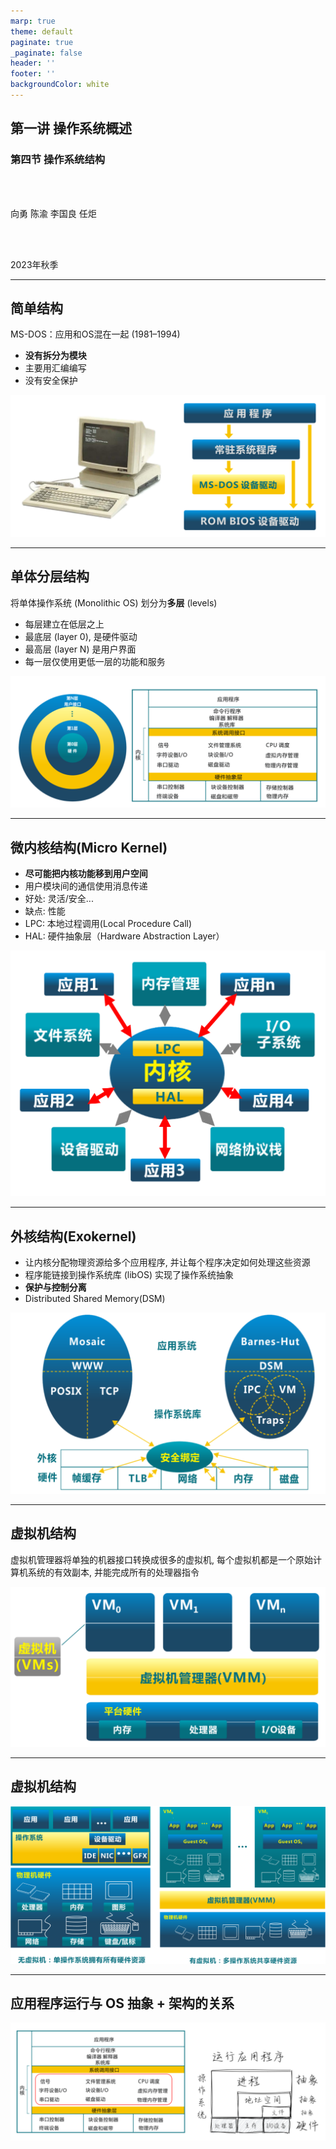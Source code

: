 ```yaml
---
marp: true
theme: default
paginate: true
_paginate: false
header: ''
footer: ''
backgroundColor: white
---
```


<!-- theme: gaia -->
<!-- page_number: true -->
<!-- _class: lead -->

## 第一讲 操作系统概述

### 第四节 操作系统结构

<br>
<br>

向勇 陈渝 李国良 任炬 

<br>
<br>

2023年秋季

---
## 简单结构
MS-DOS：应用和OS混在一起 (1981–1994)
- **没有拆分为模块**
- 主要用汇编编写
- 没有安全保护

![bg right 100%](./figs/msdos.png)


---
## 单体分层结构
将单体操作系统 (Monolithic OS) 划分为**多层** (levels)
- 每层建立在低层之上
- 最底层 (layer 0), 是硬件驱动
- 最高层 (layer N) 是用户界面
- 每一层仅使用更低一层的功能和服务

![bg right 100%](./figs/multi-level-os-arch.png)


---
## 微内核结构(Micro Kernel)
- **尽可能把内核功能移到用户空间**
- 用户模块间的通信使用消息传递
- 好处: 灵活/安全...
- 缺点: 性能
- LPC: 本地过程调用(Local Procedure Call)
- HAL: 硬件抽象层（Hardware Abstraction Layer）

![bg right:45% 100%](./figs/microkernel-arch.png)

---
## 外核结构(Exokernel)
- 让内核分配物理资源给多个应用程序, 并让每个程序决定如何处理这些资源
- 程序能链接到操作系统库 (libOS) 实现了操作系统抽象
- **保护与控制分离**
- Distributed Shared Memory(DSM)

![bg right:45% 100%](./figs/exokernel-arch.png)


---
## 虚拟机结构
虚拟机管理器将单独的机器接口转换成很多的虚拟机, 每个虚拟机都是一个原始计算机系统的有效副本, 并能完成所有的处理器指令

![bg right:45% 100%](./figs/vmm-arch.png)

---
## 虚拟机结构


![bg 70%](./figs/vmm-arch-view2.png)

---
## 应用程序运行与 OS 抽象 + 架构的关系

![bg 90%](./figs/os-env.png)